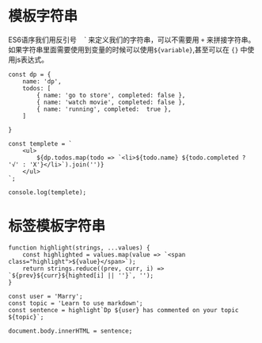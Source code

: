 # 模板字符串

ES6语序我们用反引号 ` ` \` 来定义我们的字符串，可以不需要用 `+` 来拼接字符串。如果字符串里面需要使用到变量的时候可以使用`${variable}`,甚至可以在 `{}` 中使用js表达式。

```
const dp = {
    name: 'dp',
    todos: [
        { name: 'go to store', completed: false },
        { name: 'watch movie', completed: false },
        { name: 'running', completed:  true },
    ]

}

const templete = `
    <ul>
        ${dp.todos.map(todo => `<li>${todo.name} ${todo.completed ? '√' : 'X'}</li>`).join('')}
    </ul>
`;

console.log(templete);
```

# 标签模板字符串

```
function highlight(strings, ...values) {
    const highlighted = values.map(value => `<span class="highlight">${value}</span>`);
    return strings.reduce((prev, curr, i) => `${prev}${curr}${highted[i] || ''}`, '');
}

const user = 'Marry';
const topic = 'Learn to use markdown';
const sentence = highlight`Dp ${user} has commented on your topic ${topic}`;

document.body.innerHTML = sentence;
```